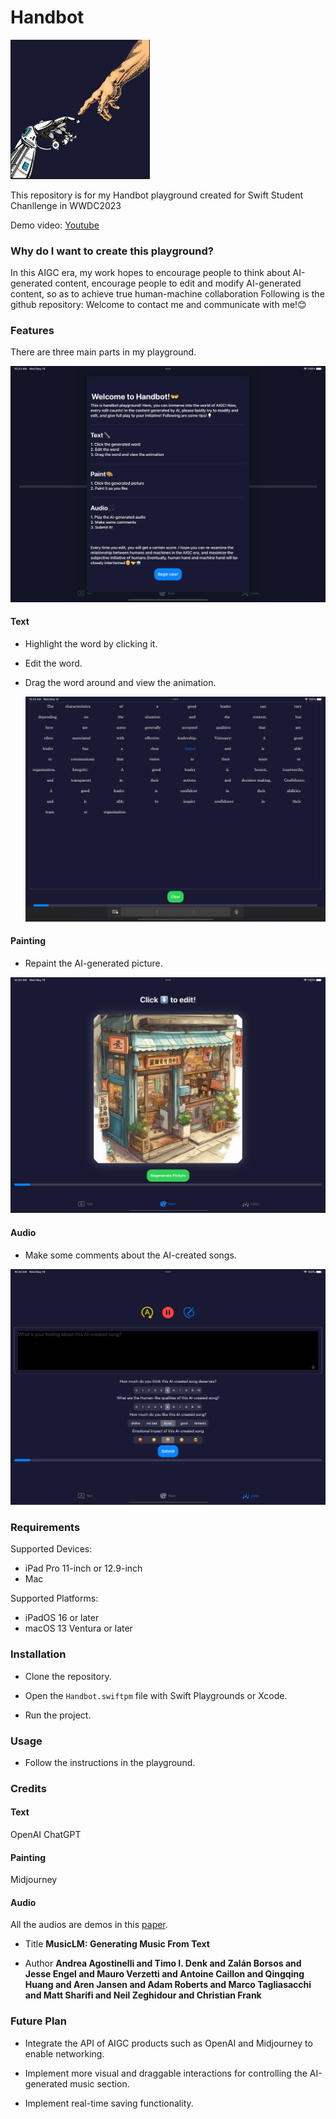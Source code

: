 # Handbot

<img src="./assets/icon.png" alt="icon" style="zoom:33%;" />

This repository is for my Handbot playground created for Swift Student Chanllenge in WWDC2023

Demo video: [Youtube](https://youtu.be/AQyzqk6_YjY)

### Why do I want to create this playground?

In this AIGC era, my work hopes to encourage people to think about AI-generated content, encourage people to edit and modify AI-generated content, so as to achieve true human-machine collaboration Following is the github repository: Welcome to contact me and communicate with me!😊

### Features

There are three main parts in my playground.

![introduction](./assets/1.png)

#### Text

- Highlight the word by clicking it.

- Edit the word.

- Drag the word around and view the animation.

  ![text](./assets/2.png)

#### Painting

- Repaint the AI-generated picture.

![painting](./assets/3.png)

#### Audio

- Make some comments about the AI-created songs.

![audio](./assets/4.png)

### Requirements

Supported Devices:

- iPad Pro 11-inch or 12.9-inch
- Mac

Supported Platforms:

- iPadOS 16 or later
- macOS 13 Ventura or later

### Installation

- Clone the repository.

- Open the `Handbot.swiftpm` file with Swift Playgrounds or Xcode.
- Run the project.

### Usage

- Follow the instructions in the playground.

### Credits

#### Text

OpenAI ChatGPT 

#### Painting

Midjourney

#### Audio

All the audios are demos in this [paper](https://google-research.github.io/seanet/musiclm/examples/).

- Title **MusicLM: Generating Music From Text**

- Author **Andrea Agostinelli and Timo I. Denk and Zalán Borsos and Jesse Engel and Mauro Verzetti and Antoine Caillon and Qingqing Huang and Aren Jansen and Adam Roberts and Marco Tagliasacchi and Matt Sharifi and Neil Zeghidour and Christian Frank**

### Future Plan

- Integrate the API of AIGC products such as OpenAI and Midjourney to enable networking.
- Implement more visual and draggable interactions for controlling the AI-generated music section.

- Implement real-time saving functionality.
